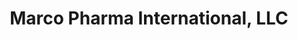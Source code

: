---
title: "Marco Pharma International, LLC"
url: /eugene/marco-pharma-international-llc/
shop: Sanitätshaus
---